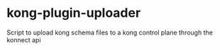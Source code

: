 # kong-plugin-uploader
Script to upload kong schema files to a kong control plane through the konnect api
